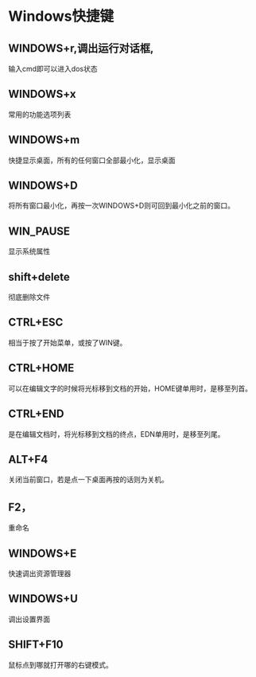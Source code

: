 # Windows快捷键

## WINDOWS+r,调出运行对话框,

输入cmd即可以进入dos状态

## WINDOWS+x

常用的功能选项列表

## WINDOWS+m

快捷显示桌面，所有的任何窗口全部最小化，显示桌面

## WINDOWS+D

将所有窗口最小化，再按一次WINDOWS+D则可回到最小化之前的窗口。

## WIN_PAUSE

显示系统属性

## shift+delete

彻底删除文件

## CTRL+ESC

相当于按了开始菜单，或按了WIN键。

## CTRL+HOME

可以在编辑文字的时候将光标移到文档的开始，HOME键单用时，是移至列首。

## CTRL+END

是在编辑文档时，将光标移到文档的终点，EDN单用时，是移至列尾。

## ALT+F4

关闭当前窗口，若是点一下桌面再按的话则为关机。

## F2，

重命名

## WINDOWS+E

快速调出资源管理器

## WINDOWS+U

调出设置界面

## SHIFT+F10

鼠标点到哪就打开哪的右键模式。
